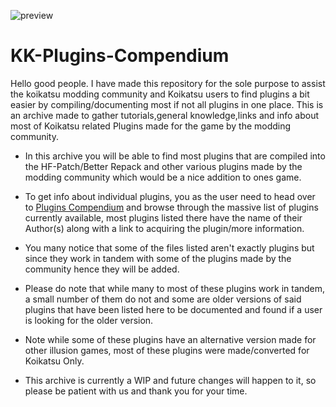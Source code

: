![preview](https://user-images.githubusercontent.com/70655816/92974632-ebb77b00-f49b-11ea-9cc7-806d78028131.png)
# KK-Plugins-Compendium
 Hello good people. I have made this repository for the sole purpose to assist the koikatsu modding community and Koikatsu users to find plugins a bit easier by compiling/documenting most if not all plugins in one place. This is an archive made to gather tutorials,general knowledge,links and info about most of Koikatsu related Plugins made for the game by the modding community. 

 - In this archive you will be able to find most plugins that are compiled into the HF-Patch/Better Repack and other various plugins made by the modding community which would be a nice addition to ones game.
  
 - To get info about individual plugins, you as the user need to head over to [Plugins Compendium](https://github.com/Frostation/KK-Plugins-Compendium/blob/master/Plugins%20Compendium.md) and browse through the massive list of plugins currently available, most plugins listed there have the name of their Author(s) along with a link to acquiring the plugin/more information. 

 - You many notice that some of the files listed aren't exactly plugins but since they work in tandem with some of the plugins made by the community hence they will be added.
 
 - Please do note that while many to most of these plugins work in tandem, a small number of them do not and some are older versions of said plugins that have been listed here to be documented and found if a user is looking for the older version.

 - Note while some of these plugins have an alternative version made for other illusion games, most of these plugins were made/converted for Koikatsu Only.

- This archive is currently a WIP and future changes will happen to it, so please be patient with us and thank you for your time.